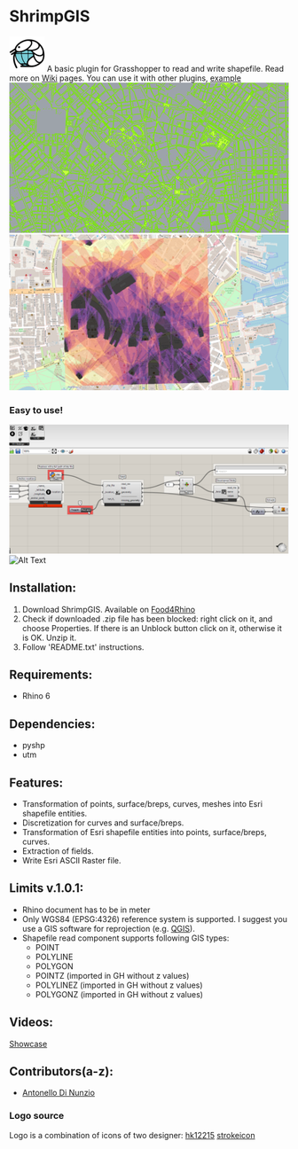 # ShrimpGIS
![Logo](https://github.com/AntonelloDN/ShrimpGIS/blob/master/resources/shrimp_gis_logo.png)
A basic plugin for Grasshopper to read and write shapefile. Read more on [Wiki](https://github.com/AntonelloDN/ShrimpGIS/wiki) pages.
You can use it with other plugins, [example](http://htmlpreview.github.com/?https://github.com/AntonelloDN/ShrimpGIS/blob/master/resources/lb_shrimpgis_threejs_qgis/index.html)
![Alt Text](https://github.com/AntonelloDN/ShrimpGIS/blob/master/examples/ShrimpGIS_milan_top.png)
![Alt Text](https://github.com/AntonelloDN/ShrimpGIS/blob/master/examples/shrimp_gis_raster.PNG)
### Easy to use!
![Alt Text](https://github.com/AntonelloDN/ShrimpGIS/blob/master/examples/shrimp_gis.gif)
![Alt Text](https://github.com/AntonelloDN/ShrimpGIS/blob/master/examples/shrimp_gis_mesh.gif)
## Installation:
1. Download ShrimpGIS. Available on [Food4Rhino](https://www.food4rhino.com/app/shrimpgis)
2. Check if downloaded .zip file has been blocked: right click on it, and choose Properties. If there is an Unblock button click on it, otherwise it is OK. Unzip it.
3. Follow 'README.txt' instructions.
## Requirements:
* Rhino 6
## Dependencies:
* pyshp
* utm
## Features:
* Transformation of points, surface/breps, curves, meshes into Esri shapefile entities.
* Discretization for curves and surface/breps.
* Transformation of Esri shapefile entities into points, surface/breps, curves.
* Extraction of fields.
* Write Esri ASCII Raster file.
## Limits v.1.0.1:
* Rhino document has to be in meter
* Only WGS84 (EPSG:4326) reference system is supported. I suggest you use a GIS software for reprojection (e.g. [QGIS](https://www.qgis.org/en/site/)).
* Shapefile read component supports following GIS types:
  * POINT
  * POLYLINE
  * POLYGON
  * POINTZ (imported in GH without z values)
  * POLYLINEZ (imported in GH without z values)
  * POLYGONZ (imported in GH without z values)
## Videos:
[Showcase](https://youtu.be/UY8ezRylcj4)
## Contributors(a-z):
* [Antonello Di Nunzio](https://github.com/AntonelloDN)
### Logo source
Logo is a combination of icons of two designer: [hk12215](https://www.iconfinder.com/hk12215) [strokeicon](https://www.iconfinder.com/strokeicon)


